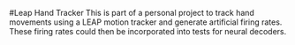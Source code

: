 #Leap Hand Tracker
This is part of a personal project to track hand movements using a LEAP motion tracker and generate artificial firing rates. These firing rates could then be incorporated into tests for neural decoders.

